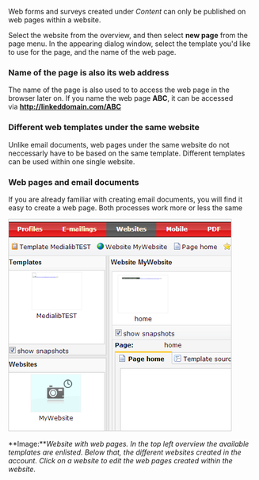Web forms and surveys created under *Content* can only be published on
web pages within a website.

Select the website from the overview, and then select **new page** from
the page menu. In the appearing dialog window, select the template you'd
like to use for the page, and the name of the web page.

### Name of the page is also its web address

The name of the page is also used to to access the web page in the
browser later on. If you name the web page **ABC**, it can be accessed
via **http://linkeddomain.com/ABC**

### Different web templates under the same website

Unlike email documents, web pages under the same website do not
neccessarly have to be based on the same template. Different templates
can be used within one single website.

### Web pages and email documents

If you are already familiar with creating email documents, you will find
it easy to create a web page. Both processes work more or less the same

![](../images/websites-overview.png)

**Image:***Website with web pages. In the top left overview the
available templates are enlisted. Below that, the different websites
created in the account. Click on a website to edit the web pages created
within the website.*
